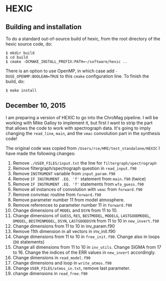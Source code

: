 # HEXIC

## Building and installation

To do a standard out-of-source build of hexic, from the root directory of the hexic source code, do:

    $ mkdir build
    $ cd build
    $ cmake -DCMAKE_INSTALL_PREFIX:PATH=~/software/hexic ..

There is an option to use OpenMP, in which case add `-DUSE_OPENMP:BOOLEAN=TRUE` to this `cmake` configuration line. To finish the build, do:

    $ make install


## December 10, 2015

I am preparing a version of HEXIC to go into the ChroMag pipeline. I will be
working with Mike Galloy to implement it, but first I want to strip the part
that allows the code to work with spectrograph data. It's going to imply
changing the `read_line`, `main`, and the `vmac` convolution part in the synthesis
code!

The original code was copied from `/Users/rce/HMI/test_standalone/HEXIC` I have
made the following changes:

1. Remove `./USER_FILES/input.txt` the line for `filtergraph/spectrograph`
2. Remove filtergraph/spectrograph question in `read_input.f90`
3. Remove `INSTRUMENT` variable from `input_param.f90`
4. Remove `IF INSTRUMENT .EQ. 'f'` statement from `main.f90` (twice)
5. Remove `IF INSTRUMENT .EQ. 'f'` statements from `wfa_guess.f90`
6. Remove all instances of convolution with `vmac` from `forward.f90`
7. Remove convmac routine from `forward.f90`
8. Remove parameter number 11 from model atmosphere.
9. Remove references to parameter number 11 in `forward.f90`
10. Change dimensions of `MODEL` and `DSYN` from 11 to 10.
11. Change dimensions of `GUESS`, `RES`, `BESTMODEL`, `MODELG`, `LASTGOODMODEL`, `DMODEL`, `BESTMINMODEL`, `DSYN`, `LASTGOODDSYN` from 11 to 10 in `new_invert.f90`
12. Change dimensions from 11 to 10 in inv_param.f90
13. Remove 11th dimension in all vectors in inv_init.f90
14. Change dimensions from 11 to 10 in `free_init.f90`. Change also in loops (`DO` statements)
15. Change all dimensions from 11 to 10 in `inv_utils`. Change SIGMA from 17 to 16. Change the indices of the ERR values in `new_invert` accordingly.
16. Change dimensions in `read_model.f90`
17. Change dimensions and loop in `write_atmos.f90`
18. Change `USER_FILES/atmos_in.txt`, remove last parameter.
19. change dimensions in `read_free.f90`
